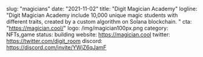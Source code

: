 slug: "magicians"
date: "2021-11-02"
title: "Digit Magician Academy"
logline: "Digit Magician Academy include 10,000 unique magic students with different traits, created by a custom algorithm on Solana blockchain. "
cta: "https://magician.cool/"
logo: /img/magician100px.png
category: NFTs,game
status: building
website: https://magician.cool
twitter: https://twitter.com/digit_room
discord: https://discord.com/invite/YWjZ6qJamF
